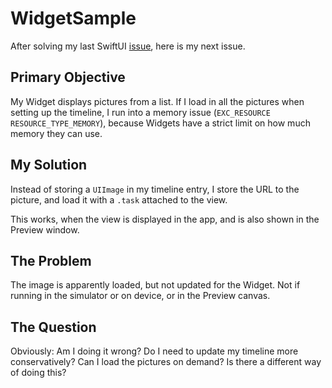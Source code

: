 # WidgetSample

After solving my last SwiftUI [issue](https://gist.github.com/below/a5008d74b7786233f6442e81ecfe0c5c), here is my next issue.

## Primary Objective

My Widget displays pictures from a list. If I load in all the pictures when setting up the timeline, I run into a memory issue (`EXC_RESOURCE RESOURCE_TYPE_MEMORY`), because Widgets have a strict limit on how much memory they can use.

## My Solution

Instead of storing a `UIImage` in my timeline entry, I store the URL to the picture, and load it with a `.task` attached to the view.

This works, when the view is displayed in the app, and is also shown in the Preview window.

## The Problem

The image is apparently loaded, but not updated for the Widget. Not if running in the simulator or on device, or in the Preview canvas.

## The Question

Obviously: Am I doing it wrong? Do I need to update my timeline more conservatively? Can I load the pictures on demand? Is there a different way of doing this?

